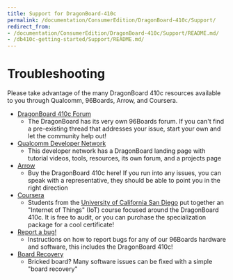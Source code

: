 ```yaml
---
title: Support for DragonBoard-410c
permalink: /documentation/ConsumerEdition/DragonBoard-410c/Support/
redirect_from:
- /documentation/ConsumerEdition/DragonBoard-410c/Support/README.md/
- /db410c-getting-started/Support/README.md/
---
```

# Troubleshooting

Please take advantage of the many DragonBoard 410c resources available to you through Qualcomm, 96Boards, Arrow, and Coursera.

- [DragonBoard 410c Forum](https://discuss.96boards.org/c/products/dragonboard410c/)
   - The DragonBoard has its very own 96Boards forum. If you can't find a pre-existing thread that addresses your issue, start your own and let the community help out!
- [Qualcomm Developer Network](https://developer.qualcomm.com/hardware/dragonboard-410c)
   - This developer network has a DragonBoard landing page with tutorial videos, tools, resources, its own forum, and a projects page
- [Arrow](https://www.arrow.com)
   - Buy the DragonBoard 410c here! If you run into any issues, you can speak with a representative, they should be able to point you in the right direction
- [Coursera](https://www.coursera.org/specializations/internet-of-things)
   - Students from the [University of California San Diego](https://ucsd.edu/) put together an "Internet of Things" (IoT) course focused around the DragonBoard 410c. It is free to audit, or you can purchase the specialization package for a cool certificate!
- [Report a bug!](../../../Extras/Report_a_bug.md)
   - Instructions on how to report bugs for any of our 96Boards hardware and software, this includes the DragonBoard 410c!
- [Board Recovery](../Installation/BoardRecovery.md)
   - Bricked board? Many software issues can be fixed with a simple "board recovery"
